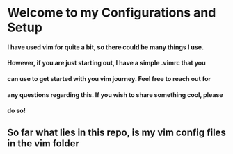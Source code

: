 # Welcome to my Configurations and Setup
#### I have used vim for quite a bit, so there could be many things I use.
#### However, if you are just starting out, I have a simple .vimrc that you
#### can use to get started with you vim journey. Feel free to reach out for
#### any questions regarding this. If you wish to share something cool, please
#### do so!
## So far what lies in this repo, is my vim config files in the vim folder
